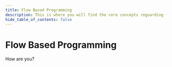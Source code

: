 ```yaml
---
title: Flow Based Programming
description: This is where you will find the core concepts reguarding flow based programming.
hide_table_of_contents: false
---
```


# Flow Based Programming

How are you?
